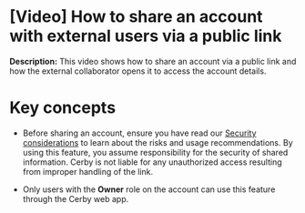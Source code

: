 # [Video] How to share an account with external users via a public link

**Description:** This video shows how to share an account via a public link and how the external collaborator opens it to access the account details.

# Key concepts

  * Before sharing an account, ensure you have read our [Security considerations](https://help.cerby.com/en/articles/8308908-how-to-share-items-with-external-users-via-a-link#h_7960d29107) to learn about the risks and usage recommendations. By using this feature, you assume responsibility for the security of shared information. Cerby is not liable for any unauthorized access resulting from improper handling of the link.

  * Only users with the **Owner** role on the account can use this feature through the Cerby web app.

